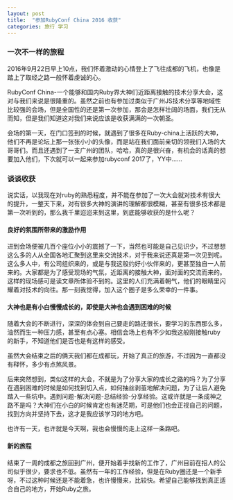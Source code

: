 ```yaml
---
layout: post
title:  "参加RubyConf China 2016 收获"
categories: 旅行 学习
---
```

### 一次不一样的旅程
2016年9月22日早上10点，我们怀着激动的心情登上了飞往成都的飞机，也像是踏上了取经之路一般怀着虔诚的心。

RubyConf China-一个能够和国内Ruby界大神们近距离接触的技术分享大会，这对与我们来说是很隆重的。虽然之前也有参加过类似于广州JS技术分享等地域性比较强的会场，但是全国性的还是第一次参加，那会是怎样壮阔的场面，我们无从而知，但是我们知道这对我们来说应该是收获满满的一次朝圣。

会场的第一天，在门口签到的时候，就遇到了很多在Ruby-china上活跃的大神，他们不再是论坛上那一张张小小的头像，而是站在我们面前亲切的领我们入场的大哥哥们。而且还遇到了一支广州的团队，哈哈，真的是很兴奋，有机会的话真的想要加入他们，下次就可以一起来参加rubyconf 2017了，YY中......

### 谈谈收获
说实话，以我现在对ruby的熟悉程度，并不能在参加了一次大会就对技术有很大的提升，一整天下来，对有很多大神的演讲的理解都很模糊，甚至有很多技术都是第一次听到的，那么我千里迢迢来到这里，到底能够收获的是什么呢？

#### 良好的氛围所带来的激励作用
进到会场便被几百个座位小小的震撼了一下，当然也可能是自己见识少，不过想想这么多的人从全国各地汇聚到这里来交流技术，对于我来说还真是第一次见到呢。这么多人中，有公司组织来的，或是与我这般约好小伙伴来的，更甚至独自一人前来的。大家都是为了感受现场的气氛，近距离的接触大神，面对面的交流而来的。这样的现场感可是读文章所体验不到的。这里的人们充满着朝气，他们的眼睛里闪耀着对技术的向往。那一刻我觉得，加入这个圈子是多么荣幸的一件事。

#### 大神也是有小白慢慢成长的，即使是大神也会遇到困难的时候
随着大会的不断进行，深深的体会到自己要走的路还很长，要学习的东西那么多，油然而生一种压力感，甚至有点心塞。相信会场上也有不少如我这般刚接触ruby的新手，不知道他们是否也是有这样的感受。

虽然大会结束之后的俩天我们都在成都玩，开始了真正的旅游，不过因为一直都没有释怀，多少有点煞风景。

后来突然想到，类似这样的大会，不就是为了分享大家的成长之路的吗？为了分享在遇到困难的时候是如何找到切入点，如何抽丝剥茧地解决问题，为了让后人避免踏入一些坑中。遇到问题-解决问题-总结经验-分享经验。这或许就是一条成神之路不是吗？大神们在小白的时候肯定也有迷茫期，可是他们也会正视自己的问题，找到方向并坚持下去，这才是我应该学习的地方吧。

也许有一天，也许就是今天啊，我也会慢慢的走上这样一条路吧。

#### 新的旅程
结束了一周的成都之旅回到广州，便开始着手找新的工作了，广州目前在招人的公司似乎很少，要求也不低。虽然有一年的工作经验，但是在Ruby圈还是一个新手呀，不过这种时候还是不能着急，也许慢慢来，比较快。希望自己能够找到真正适合自己的地方，开始Ruby之旅。


